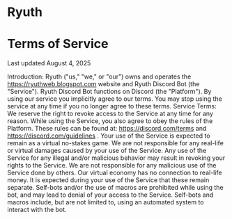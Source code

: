 # Ryuth

# Terms of Service
Last updated August 4, 2025

Introduction:
Ryuth ("us," "we," or "our") owns and operates the https://ryuthweb.blogspot.com website and Ryuth Discord Bot (the "Service"). Ryuth Discord Bot functions on Discord (the "Platform").
By using our service you implicitly agree to our terms. You may stop using the service at any time if you no longer agree to these terms.
Service Terms:
We reserve the right to revoke access to the Service at any time for any reason.
While using the Service, you also agree to obey the rules of the Platform. These rules can be found at: https://discord.com/terms and https://discord.com/guidelines .
Your use of the Service is expected to remain as a virtual no-stakes game. We are not responsible for any real-life or virtual damages caused by your use of the Service.
Any use of the Service for any illegal and/or malicious behavior may result in revoking your rights to the Service.
We are not responsible for any malicious use of the Service done by others.
Our virtual economy has no connection to real-life money. It is expected during your use of the Service that these remain separate.
Self-bots and/or the use of macros are prohibited while using the bot, and may lead to denial of your access to the Service.
Self-bots and macros include, but are not limited to, using an automated system to interact with the bot.



